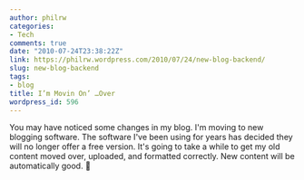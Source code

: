 ```yaml
---
author: philrw
categories:
- Tech
comments: true
date: "2010-07-24T23:38:22Z"
link: https://philrw.wordpress.com/2010/07/24/new-blog-backend/
slug: new-blog-backend
tags:
- blog
title: I’m Movin On’ …Over
wordpress_id: 596
---
```


You may have noticed some changes in my blog. I'm moving to new blogging software. The software I've been using for years has decided they will no longer offer a free version. It's going to take a while to get my old content moved over, uploaded, and formatted correctly. New content will be automatically good. :slightly_smiling_face:
